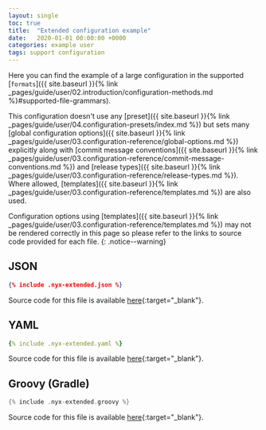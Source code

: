 ```yaml
---
layout: single
toc: true
title:  "Extended configuration example"
date:   2020-01-01 00:00:00 +0000
categories: example user
tags: support configuration
---
```


Here you can find the example of a large configuration in the supported [`formats`]({{ site.baseurl }}{% link _pages/guide/user/02.introduction/configuration-methods.md %}#supported-file-grammars).

This configuration doesn't use any [preset]({{ site.baseurl }}{% link _pages/guide/user/04.configuration-presets/index.md %}) but sets many [global configuration options]({{ site.baseurl }}{% link _pages/guide/user/03.configuration-reference/global-options.md %}) explicitly along with [commit message conventions]({{ site.baseurl }}{% link _pages/guide/user/03.configuration-reference/commit-message-conventions.md %}) and [release types]({{ site.baseurl }}{% link _pages/guide/user/03.configuration-reference/release-types.md %}). Where allowed, [templates]({{ site.baseurl }}{% link _pages/guide/user/03.configuration-reference/templates.md %}) are also used.

Configuration options using [templates]({{ site.baseurl }}{% link _pages/guide/user/03.configuration-reference/templates.md %}) may not be rendered correctly in this page so please refer to the links to source code provided for each file.
{: .notice--warning}

## JSON

```json
{% include .nyx-extended.json %}
```

Source code for this file is available [here](https://raw.githubusercontent.com/mooltiverse/nyx/main/docs/_includes/.nyx-extended.json){:target="_blank"}.

## YAML

```yaml
{% include .nyx-extended.yaml %}
```

Source code for this file is available [here](https://raw.githubusercontent.com/mooltiverse/nyx/main/docs/_includes/.nyx-extended.yaml){:target="_blank"}.

## Groovy (Gradle)

```groovy
{% include .nyx-extended.groovy %}
```

Source code for this file is available [here](https://raw.githubusercontent.com/mooltiverse/nyx/main/docs/_includes/.nyx-extended.groovy){:target="_blank"}.
